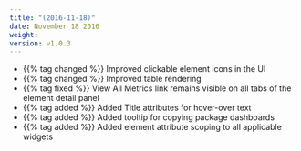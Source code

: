 ```yaml
---
title: "(2016-11-18)"
date: November 18 2016
weight:
version: v1.0.3
---
```

- {{% tag changed %}} Improved clickable element icons in the UI
- {{% tag changed %}} Improved table rendering
- {{% tag fixed %}} View All Metrics link remains visible on all tabs of the element detail panel
- {{% tag added %}} Added Title attributes for hover-over text
- {{% tag added %}} Added tooltip for copying package dashboards
- {{% tag added %}} Added element attribute scoping to all applicable widgets
